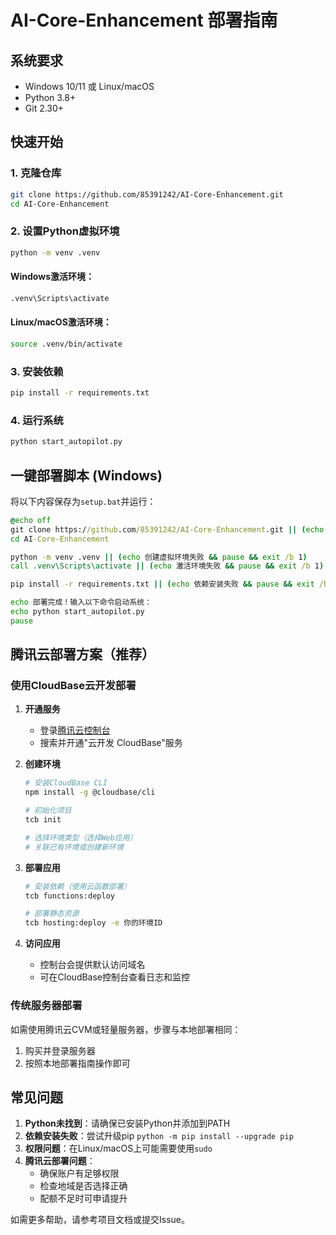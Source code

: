 # AI-Core-Enhancement 部署指南

## 系统要求
- Windows 10/11 或 Linux/macOS
- Python 3.8+
- Git 2.30+

## 快速开始

### 1. 克隆仓库
```bash
git clone https://github.com/85391242/AI-Core-Enhancement.git
cd AI-Core-Enhancement
```

### 2. 设置Python虚拟环境
```bash
python -m venv .venv
```

#### Windows激活环境：
```bash
.venv\Scripts\activate
```

#### Linux/macOS激活环境：
```bash
source .venv/bin/activate
```

### 3. 安装依赖
```bash
pip install -r requirements.txt
```

### 4. 运行系统
```bash
python start_autopilot.py
```

## 一键部署脚本 (Windows)
将以下内容保存为`setup.bat`并运行：

```bat
@echo off
git clone https://github.com/85391242/AI-Core-Enhancement.git || (echo 克隆失败 && pause && exit /b 1)
cd AI-Core-Enhancement

python -m venv .venv || (echo 创建虚拟环境失败 && pause && exit /b 1)
call .venv\Scripts\activate || (echo 激活环境失败 && pause && exit /b 1)

pip install -r requirements.txt || (echo 依赖安装失败 && pause && exit /b 1)

echo 部署完成！输入以下命令启动系统：
echo python start_autopilot.py
pause
```

## 腾讯云部署方案（推荐）

### 使用CloudBase云开发部署

1. **开通服务**
   - 登录[腾讯云控制台](https://console.cloud.tencent.com/)
   - 搜索并开通"云开发 CloudBase"服务

2. **创建环境**
   ```bash
   # 安装CloudBase CLI
   npm install -g @cloudbase/cli

   # 初始化项目
   tcb init

   # 选择环境类型（选择Web应用）
   # 关联已有环境或创建新环境
   ```

3. **部署应用**
   ```bash
   # 安装依赖（使用云函数部署）
   tcb functions:deploy

   # 部署静态资源
   tcb hosting:deploy -e 你的环境ID
   ```

4. **访问应用**
   - 控制台会提供默认访问域名
   - 可在CloudBase控制台查看日志和监控

### 传统服务器部署
如需使用腾讯云CVM或轻量服务器，步骤与本地部署相同：
1. 购买并登录服务器
2. 按照本地部署指南操作即可

## 常见问题
1. **Python未找到**：请确保已安装Python并添加到PATH
2. **依赖安装失败**：尝试升级pip `python -m pip install --upgrade pip`
3. **权限问题**：在Linux/macOS上可能需要使用`sudo`
4. **腾讯云部署问题**：
   - 确保账户有足够权限
   - 检查地域是否选择正确
   - 配额不足时可申请提升

如需更多帮助，请参考项目文档或提交Issue。